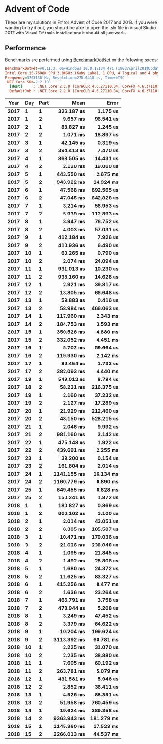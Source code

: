 # Advent of Code

These are my solutions in F# for Advent of Code 2017 and 2018. If you were wanting to try it out, you should be able to open the .sln file in Visual Studio 2017 with Visual F# tools installed and it should all just work.

## Performance

Benchmarks are performed using [BenchmarkDotNet](https://benchmarkdotnet.org/) on the following specs:

``` ini
BenchmarkDotNet=v0.11.3, OS=Windows 10.0.17134.471 (1803/April2018Update/Redstone4)
Intel Core i5-7600K CPU 3.80GHz (Kaby Lake), 1 CPU, 4 logical and 4 physical cores
Frequency=3703130 Hz, Resolution=270.0418 ns, Timer=TSC
.NET Core SDK=2.2.100
  [Host]     : .NET Core 2.2.0 (CoreCLR 4.6.27110.04, CoreFX 4.6.27110.04), 64bit RyuJIT DEBUG
  DefaultJob : .NET Core 2.2.0 (CoreCLR 4.6.27110.04, CoreFX 4.6.27110.04), 64bit RyuJIT
```

| Year | Day | Part |                 Mean |               Error |
|----- |---- |----- |---------------------:|--------------------:|
| **2017** |   **1** |    **1** |  **326.187 us** |   **1.175 us** |
| **2017** |   **1** |    **2** |    **9.657 ms** |  **96.541 us** |
| **2017** |   **2** |    **1** |   **88.827 us** |   **1.245 us** |
| **2017** |   **2** |    **2** |    **1.071 ms** |  **18.897 us** |
| **2017** |   **3** |    **1** |   **42.145 us** |   **0.319 us** |
| **2017** |   **3** |    **2** |  **394.413 us** |   **7.470 us** |
| **2017** |   **4** |    **1** |  **868.505 us** |  **14.431 us** |
| **2017** |   **4** |    **2** |    **2.120 ms** |  **19.060 us** |
| **2017** |   **5** |    **1** |  **443.550 ms** |   **2.675 ms** |
| **2017** |   **5** |    **2** |  **943.922 ms** |  **14.924 ms** |
| **2017** |   **6** |    **1** |   **47.568 ms** | **892.565 us** |
| **2017** |   **6** |    **2** |   **47.945 ms** | **642.828 us** |
| **2017** |   **7** |    **1** |    **3.214 ms** |  **56.953 us** |
| **2017** |   **7** |    **2** |    **5.939 ms** | **112.893 us** |
| **2017** |   **8** |    **1** |    **3.947 ms** |  **76.752 us** |
| **2017** |   **8** |    **2** |    **4.003 ms** |  **57.031 us** |
| **2017** |   **9** |    **1** |  **412.184 us** |   **7.926 us** |
| **2017** |   **9** |    **2** |  **410.936 us** |   **6.490 us** |
| **2017** |  **10** |    **1** |   **60.265 us** |   **0.790 us** |
| **2017** |  **10** |    **2** |    **2.074 ms** |  **24.094 us** |
| **2017** |  **11** |    **1** |  **931.013 us** |  **10.230 us** |
| **2017** |  **11** |    **2** |  **938.160 us** |  **14.628 us** |
| **2017** |  **12** |    **1** |    **2.921 ms** |  **39.817 us** |
| **2017** |  **12** |    **2** |   **13.805 ms** |  **66.648 us** |
| **2017** |  **13** |    **1** |   **59.883 us** |   **0.416 us** |
| **2017** |  **13** |    **2** |   **58.984 ms** | **466.063 us** |
| **2017** |  **14** |    **1** |  **117.960 ms** |   **2.343 ms** |
| **2017** |  **14** |    **2** |  **184.753 ms** |   **3.593 ms** |
| **2017** |  **15** |    **1** |  **350.526 ms** |   **4.880 ms** |
| **2017** |  **15** |    **2** |  **332.052 ms** |   **4.451 ms** |
| **2017** |  **16** |    **1** |    **5.702 ms** |  **59.664 us** |
| **2017** |  **16** |    **2** |  **119.930 ms** |   **2.142 ms** |
| **2017** |  **17** |    **1** |   **89.454 us** |   **1.733 us** |
| **2017** |  **17** |    **2** |  **382.093 ms** |   **4.440 ms** |
| **2017** |  **18** |    **1** |  **549.012 us** |   **8.784 us** |
| **2017** |  **18** |    **2** |   **58.231 ms** | **216.375 us** |
| **2017** |  **19** |    **1** |    **2.160 ms** |  **37.232 us** |
| **2017** |  **19** |    **2** |    **2.127 ms** |  **17.289 us** |
| **2017** |  **20** |    **1** |   **21.929 ms** | **212.460 us** |
| **2017** |  **20** |    **2** |   **48.150 ms** | **528.215 us** |
| **2017** |  **21** |    **1** |    **2.046 ms** |   **9.992 us** |
| **2017** |  **21** |    **2** |  **981.160 ms** |   **3.142 us** |
| **2017** |  **22** |    **1** |  **475.148 us** |   **1.922 us** |
| **2017** |  **22** |    **2** |  **439.691 ms** |   **2.255 ms** |
| **2017** |  **23** |    **1** |   **39.200 us** |   **0.154 us** |
| **2017** |  **23** |    **2** |  **161.804 us** |   **2.014 us** |
| **2017** |  **24** |    **1** | **1141.155 ms** |  **16.134 ms** |
| **2017** |  **24** |    **2** | **1160.779 ms** |   **6.890 ms** |
| **2017** |  **25** |    **1** |  **649.455 ms** |   **6.828 ms** |
| **2017** |  **25** |    **2** |  **150.241 us** |   **1.872 us** |
| **2018** |   **1** |    **1** |  **180.827 us** |   **0.869 us** |
| **2018** |   **1** |    **2** |  **866.162 us** |   **3.100 us** |
| **2018** |   **2** |    **1** |    **2.014 ms** |  **43.051 us** |
| **2018** |   **2** |    **2** |    **6.305 ms** | **105.507 us** |
| **2018** |   **3** |    **1** |   **10.471 ms** | **179.036 us** |
| **2018** |   **3** |    **2** |   **21.626 ms** | **238.048 us** |
| **2018** |   **4** |    **1** |    **1.095 ms** |  **21.845 us** |
| **2018** |   **4** |    **2** |    **1.492 ms** |  **28.806 us** |
| **2018** |   **5** |    **1** |    **1.680 ms** |  **24.372 us** |
| **2018** |   **5** |    **2** |   **11.625 ms** |  **83.327 us** |
| **2018** |   **6** |    **1** |  **415.256 ms** |   **8.477 ms** |
| **2018** |   **6** |    **2** |    **1.636 ms** |  **23.264 us** |
| **2018** |   **7** |    **1** |  **466.791 us** |   **3.758 us** |
| **2018** |   **7** |    **2** |  **478.944 us** |   **5.208 us** |
| **2018** |   **8** |    **1** |    **3.249 ms** |  **47.452 us** |
| **2018** |   **8** |    **2** |    **3.379 ms** |  **64.622 us** |
| **2018** |   **9** |    **1** |   **10.204 ms** | **199.624 us** |
| **2018** |   **9** |    **2** | **3113.392 ms** |  **60.781 ms** |
| **2018** |  **10** |    **1** |    **2.225 ms** |  **31.070 us** |
| **2018** |  **10** |    **2** |    **2.235 ms** |  **38.880 us** |
| **2018** |  **11** |    **1** |    **7.605 ms** |  **60.192 us** |
| **2018** |  **11** |    **2** |  **263.781 ms** |   **5.079 ms** |
| **2018** |  **12** |    **1** |  **431.581 us** |   **5.946 us** |
| **2018** |  **12** |    **2** |    **2.852 ms** |  **36.411 us** |
| **2018** |  **13** |    **1** |    **4.926 ms** |  **88.391 us** |
| **2018** |  **13** |    **2** |   **51.958 ms** | **760.459 us** |
| **2018** |  **14** |    **1** |   **19.624 ms** | **389.358 us** |
| **2018** |  **14** |    **2** | **9363.943 ms** | **181.279 ms** |
| **2018** |  **15** |    **1** | **1145.360 ms** |  **17.523 ms** |
| **2018** |  **15** |    **2** | **2266.013 ms** |  **44.537 ms** |
